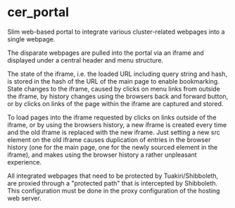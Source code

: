 cer_portal
==========

Slim web-based portal to integrate various cluster-related webpages into a single webpage.

The disparate webpages are pulled into the portal via an iframe and displayed under a central header and menu structure.

The state of the iframe, i.e. the loaded URL including query string and hash, is stored in the hash of the URL of the main page to enable bookmarking.
State changes to the iframe, caused by clicks on menu links from outside the iframe, by history changes using the browsers back and forward button, or by clicks on links of the page within the iframe are captured and stored.

To load pages into the iframe requested by clicks on links outside of the iframe, or by using the browsers history, a new iframe is created every time and the old iframe is replaced with the new iframe. 
Just setting a new src element on the old iframe causes duplication of entries in the browser history (one for the main page, one for the newly sourced element in the iframe), and makes using the browser history a rather unpleasant experience.

All integrated webpages that need to be protected by Tuakiri/Shibboleth, are proxied through a "protected path" that is intercepted by Shibboleth. This configuration must be done in the proxy configuration of the hosting web server.
